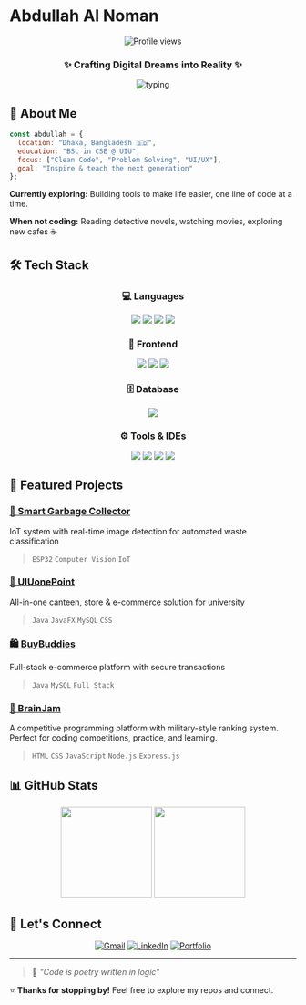 # Abdullah Al Noman

<p align="center">
  <img src="https://komarev.com/ghpvc/?username=No-man1234&color=a78bfa&style=flat-square&label=Profile+Views" alt="Profile views" />
  <div align="center">
    
  ### ✨ Crafting Digital Dreams into Reality ✨</h3>

  <img src="https://readme-typing-svg.herokuapp.com/?lines=Welcome+to+my+digital+garden+🌸;Building+beautiful+experiences+💻;Where+code+meets+creativity+🎨&font=Fira+Code&center=true&width=600&height=56&color=a78bfa&vCenter=true&pause=1000&size=20" alt="typing" />
  </div>
  
</p>


## 👋 About Me

```javascript
const abdullah = {
  location: "Dhaka, Bangladesh 🇧🇩",
  education: "BSc in CSE @ UIU",
  focus: ["Clean Code", "Problem Solving", "UI/UX"],
  goal: "Inspire & teach the next generation"
};
```

**Currently exploring:** Building tools to make life easier, one line of code at a time.

**When not coding:** Reading detective novels, watching movies, exploring new cafes ☕


## 🛠️ Tech Stack
<h3 align="center">💻 Languages</h3>
<p align="center">
  <img src="https://img.shields.io/badge/Java-ED8B00?style=flat&logo=openjdk&logoColor=white"/>
  <img src="https://img.shields.io/badge/C++-00599C?style=flat&logo=c%2B%2B&logoColor=white"/>
  <img src="https://img.shields.io/badge/Python-3776AB?style=flat&logo=python&logoColor=white"/>
  <img src="https://img.shields.io/badge/JavaScript-F7DF1E?style=flat&logo=javascript&logoColor=black"/>
</p>

<h3 align="center">🎨 Frontend</h3>
<p align="center">
  <img src="https://img.shields.io/badge/HTML5-E34F26?style=flat&logo=html5&logoColor=white"/>
  <img src="https://img.shields.io/badge/CSS3-1572B6?style=flat&logo=css3&logoColor=white"/>
  <img src="https://img.shields.io/badge/JavaFX-5382A1?style=flat&logo=java&logoColor=white"/>
</p>

<h3 align="center">🗄️ Database</h3>
<p align="center">
  <img src="https://img.shields.io/badge/MySQL-4479A1?style=flat&logo=mysql&logoColor=white"/>
</p>

<h3 align="center">⚙️ Tools & IDEs</h3>
<p align="center">
  <img src="https://img.shields.io/badge/Git-F05032?style=flat&logo=git&logoColor=white"/>
  <img src="https://img.shields.io/badge/GitHub-181717?style=flat&logo=github&logoColor=white"/>
  <img src="https://img.shields.io/badge/VS%20Code-007ACC?style=flat&logo=visualstudiocode&logoColor=white"/>
  <img src="https://img.shields.io/badge/Figma-F24E1E?style=flat&logo=figma&logoColor=white"/>
</p>


## 🚀 Featured Projects

### [🤖 Smart Garbage Collector](https://github.com/No-man1234/Automatic-Garbage-Collector-with-Live-Image-Detection-using-ESP32)

IoT system with real-time image detection for automated waste classification

> `ESP32` `Computer Vision` `IoT`

### [🏪 UIUonePoint](https://github.com/No-man1234/UIUonePoint)

All-in-one canteen, store & e-commerce solution for university

> `Java` `JavaFX` `MySQL` `CSS`

### [🛍️ BuyBuddies](https://github.com/No-man1234/BuyBuddies)

Full-stack e-commerce platform with secure transactions

> `Java` `MySQL` `Full Stack`

### [🧠 BrainJam](https://github.com/No-man1234/BrainJam)

A competitive programming platform with military-style ranking system. Perfect for coding competitions, practice, and learning.

> `HTML` `CSS` `JavaScript` `Node.js` `Express.js`


## 📊 GitHub Stats

<p align="center">
  <img height="160em" src="https://github-readme-stats.vercel.app/api?username=No-man1234&show_icons=true&theme=midnight-purple&hide_border=true&bg_color=0d1117&title_color=a78bfa&icon_color=a78bfa&text_color=c9d1d9" />
  <img height="160em" src="https://github-readme-stats.vercel.app/api/top-langs/?username=No-man1234&layout=compact&theme=midnight-purple&hide_border=true&bg_color=0d1117&title_color=a78bfa&text_color=c9d1d9" />
</p>


## 🤝 Let's Connect

<p align="center">
  <a href="mailto:a.a.noman367@gmail.com"><img src="https://img.shields.io/badge/Gmail-EA4335?style=for-the-badge&logo=gmail&logoColor=white" alt="Gmail"/></a>
  <a href="https://linkedin.com/in/heyitsnoman"><img src="https://img.shields.io/badge/LinkedIn-0A66C2?style=for-the-badge&logo=linkedin&logoColor=white" alt="LinkedIn"/></a>
  <a href="https://no-man1234.github.io/new_portfolio/"><img src="https://img.shields.io/badge/Portfolio-000000?style=for-the-badge&logo=vercel&logoColor=white" alt="Portfolio"/></a>
</p>

---

> 💭 *"Code is poetry written in logic"*

⭐ **Thanks for stopping by!** Feel free to explore my repos and connect.
